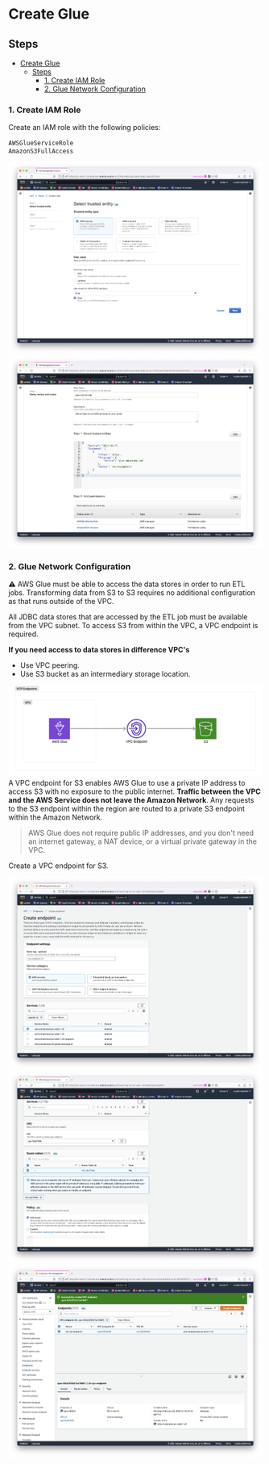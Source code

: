 # Create Glue

## Steps
- [Create Glue](#create-glue)
  - [Steps](#steps)
    - [1. Create IAM Role](#1-create-iam-role)
    - [2. Glue Network Configuration](#2-glue-network-configuration)


### 1. Create IAM Role

Create an IAM role with the following policies:
```shell
AWSGlueServiceRole
AmazonS3FullAccess
```

![](../resources/glue/glue-iam-trusted-entity.png)
![](../resources/glue/glue-iam-permissions.png)

### 2. Glue Network Configuration

:warning: AWS Glue must be able to access the data stores in order to run ETL jobs. Transforming data from S3 to S3 requires no additional configuration as that runs outside of the VPC. 

All JDBC data stores that are accessed by the ETL job must be available from the VPC subnet. To access S3 from within the VPC, a VPC endpoint is required. 

**If you need access to data stores in difference VPC's**
* Use VPC peering. 
* Use S3 bucket as an intermediary storage location. 

![](../resources/glue/glue-vpc-endpoints.png)
A VPC endpoint for S3 enables AWS Glue to use a private IP address
to access S3 with no exposure to the public internet. **Traffic between the VPC and the AWS Service does not leave the Amazon Network**. 
Any requests to the S3 endpoint within the region are routed to a private S3 endpoint within the Amazon Network. 
> AWS Glue does not require public IP addresses, and you don't need an internet gateway, a NAT device, or a virtual private gateway in the VPC. 

Create a VPC endpoint for S3. 

![](../resources/vpc-endpoints/s3-vpc-endpoint-1.png)
![](../resources/vpc-endpoints/s3-vpc-endpoint-2.png)
![](../resources/vpc-endpoints/s3-vpc-endpoint-3.png)
